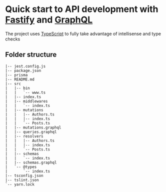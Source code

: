 # Quick start to API development with [Fastify](https://fastify.io) and [GraphQL](https://github.com/apollographql/apollo-server)

The project uses [TypeScript](https://typescriptlang.org) to fully take advantage of intellisense and type checks

## Folder structure

```
|-- jest.config.js
|-- package.json
|-- prisma
|-- README.md
|-- src
|   |-- bin
|   |   `-- www.ts
|   |-- index.ts
|   |-- middlewares
|   |   `-- index.ts
|   |-- mutations
|   |   |-- Authors.ts
|   |   |-- index.ts
|   |   `-- Posts.ts
|   |-- mutations.graphql
|   |-- queries.graphql
|   |-- resolvers
|   |   |-- Authors.ts
|   |   |-- index.ts
|   |   `-- Posts.ts
|   |-- schemas
|   |   `-- index.ts
|   |-- schemas.graphql
|   `-- @types
|       `-- index.ts
|-- tsconfig.json
|-- tslint.json
`-- yarn.lock
```

